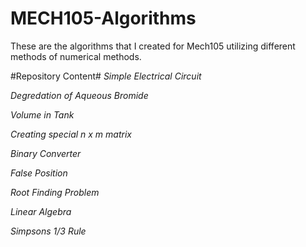 # MECH105-Algorithms
These are the algorithms that I created for Mech105 utilizing different methods of numerical methods. 

#Repository Content#
*Simple Electrical Circuit*

*Degredation of Aqueous Bromide*

*Volume in Tank*

*Creating special n x m matrix*

*Binary Converter*

*False Position*

*Root Finding Problem*

*Linear Algebra*

*Simpsons 1/3 Rule*
